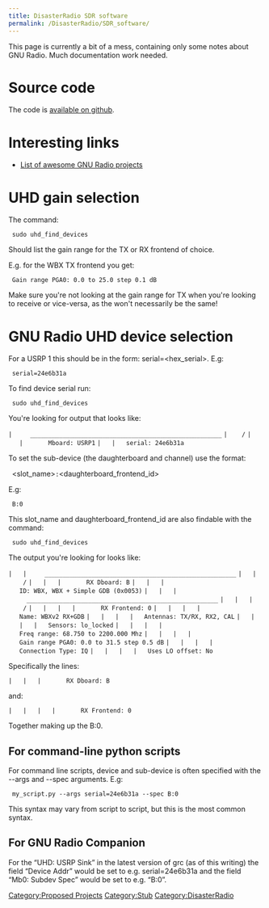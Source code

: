 ```yaml
---
title: DisasterRadio SDR software
permalink: /DisasterRadio/SDR_software/
---
```


This page is currently a bit of a mess, containing only some notes about GNU Radio. Much documentation work needed.

Source code
===========

The code is [available on github](https://github.com/DisasterRadio/DisasterRadioSDR).

Interesting links
=================

-   [List of awesome GNU Radio projects](https://www.cgran.org/wiki/Projects)

UHD gain selection
==================

The command:

` sudo uhd_find_devices`

Should list the gain range for the TX or RX frontend of choice.

E.g. for the WBX TX frontend you get:

` Gain range PGA0: 0.0 to 25.0 step 0.1 dB`

Make sure you're not looking at the gain range for TX when you're looking to receive or vice-versa, as the won't necessarily be the same!

GNU Radio UHD device selection
==============================

For a USRP 1 this should be in the form: serial=<hex_serial>. E.g:

` serial=24e6b31a`

To find device serial run:

` sudo uhd_find_devices`

You're looking for output that looks like:

`|     _____________________________________________________`
`|    /`
`|   |       Mboard: USRP1`
`|   |   serial: 24e6b31a`

To set the sub-device (the daughterboard and channel) use the format:

` `<slot_name>`:`<daughterboard_frontend_id>

E.g:

` B:0`

This slot_name and daughterboard_frontend_id are also findable with the command:

` sudo uhd_find_devices`

The output you're looking for looks like:

`|   |     _____________________________________________________`
`|   |    /`
`|   |   |       RX Dboard: B`
`|   |   |   ID: WBX, WBX + Simple GDB (0x0053)`
`|   |   |     _____________________________________________________`
`|   |   |    /`
`|   |   |   |       RX Frontend: 0`
`|   |   |   |   Name: WBXv2 RX+GDB`
`|   |   |   |   Antennas: TX/RX, RX2, CAL`
`|   |   |   |   Sensors: lo_locked`
`|   |   |   |   Freq range: 68.750 to 2200.000 Mhz`
`|   |   |   |   Gain range PGA0: 0.0 to 31.5 step 0.5 dB`
`|   |   |   |   Connection Type: IQ`
`|   |   |   |   Uses LO offset: No`

Specifically the lines:

`|   |   |       RX Dboard: B`

and:

`|   |   |   |       RX Frontend: 0`

Together making up the B:0.

For command-line python scripts
-------------------------------

For command line scripts, device and sub-device is often specified with the --args and --spec arguments. E.g:

` my_script.py --args serial=24e6b31a --spec B:0`

This syntax may vary from script to script, but this is the most common syntax.

For GNU Radio Companion
-----------------------

For the “UHD: USRP Sink” in the latest version of grc (as of this writing) the field “Device Addr” would be set to e.g. serial=24e6b31a and the field “Mb0: Subdev Spec” would be set to e.g. “B:0”.

[Category:Proposed Projects](/Category:Proposed_Projects "wikilink") [Category:Stub](/Category:Stub "wikilink") [Category:DisasterRadio](/Category:DisasterRadio "wikilink")